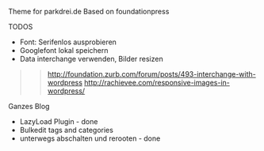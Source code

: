 Theme for parkdrei.de
Based on foundationpress


TODOS
- Font: Serifenlos ausprobieren
- Googlefont lokal speichern
- Data interchange verwenden, Bilder resizen
>> http://foundation.zurb.com/forum/posts/493-interchange-with-wordpress
>> http://rachievee.com/responsive-images-in-wordpress/

Ganzes Blog
- LazyLoad Plugin - done
- Bulkedit tags and categories
- unterwegs abschalten und rerooten - done
